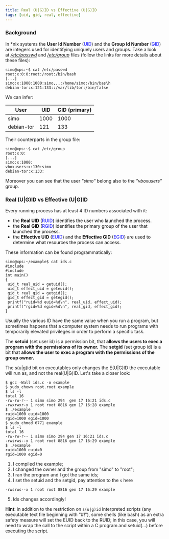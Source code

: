 ```yaml
---
title: Real (U|G)ID vs Effective (U|G)ID
tags: [uid, gid, real, effective]
---
```

### Background

In *nix systems the **User Id Number** (<span style="color: #0000ff;">UID</span>) and the **Group Id Number** (<span style="color: #0000ff;">GID</span>) are integers used for identifying uniquely users and groups. Take a look at [_/etc/passwd_](https://www.cyberciti.biz/faq/understanding-etcpasswd-file-format/) and [_/etc/group_](https://www.cyberciti.biz/faq/understanding-etcgroup-file/) files (follow the links for more details about these files):


```
simo@xps:~$ cat /etc/passwd
root:x:0:0:root:/root:/bin/bash
[...]
simo:x:1000:1000:simo,,,:/home/simo:/bin/bas\h
debian-tor:x:121:133::/var/lib/tor:/bin/false
```

We can infer:

| **User**    | **UID**  	| **GID (primary)** 	|
|------------	|----------	|-------------------	|
| simo       	| 1000 	| 1000 	|
| debian-tor 	| 121  	| 133  	|

Their counterparts in the group file:

```
simo@xps:~$ cat /etc/group
root:x:0:
[...]
simo:x:1000:
vboxusers:x:130:simo
debian-tor:x:133:
```

Moreover you can see that the user _"simo"_ belong also to the _"vboxusers"_ group.

### Real (U|G)ID vs Effective (U|G)ID

Every running process has at least 4 ID numbers associated with it:

*   the <span style="color: #000000;">**Real UID** (<span style="color: #0000ff;">RUID</span>) identifies the user who launched the process.</span>
*   <span style="color: #000000;">the **Real GID** (<span style="color: #0000ff;">RGID</span>) identifies the primary group of the user that launched the process.</span>
*   <span style="color: #000000;">the **Effective UID** (<span style="color: #0000ff;">EUID</span>) and the **Effective GID** (<span style="color: #0000ff;">EGID</span>) are used to determine what resources the process can access.</span>

These information can be found programmatically:

```
simo@xps:~/example$ cat ids.c
#include
#include
int main()
{
 uid_t real_uid = getuid();
 uid_t effect_uid = geteuid();
 gid_t real_gid = getgid();
 gid_t effect_gid = getegid();
 printf("ruid=%d euid=%d\n", real_uid, effect_uid);
 printf("rgid=%d egid=%d\n", real_gid, effect_gid);
}
```

Usually the various ID have the same value when you run a program, but sometimes happens that a computer system needs to run programs with temporarily elevated privileges in order to perform a specific task.

The **setuid** (set user id) is a permission bit, that **allows the users to exec a program with the permissions of its owner.** The **setgid** (set group id) is a bit that **allows the user to exec a program with the permissions of the group owner.**

The s(u|g)id bit on executables only changes the E(U|G)ID the executable will run as, and not the real(U|G)ID. 
Let's take a closer look:

```
$ gcc -Wall ids.c -o example
$ sudo chown root.root example
$ ls -l
total 16
-rw-rw-r-- 1 simo simo 294  gen 17 16:21 ids.c
-rwxrwxr-x 1 root root 8816 gen 17 16:28 example
$ ./example
ruid=1000 euid=1000
rgid=1000 egid=1000
$ sudo chmod 6771 example
$ ls -l
total 16
-rw-rw-r-- 1 simo simo 294 gen 17 16:21 ids.c
-rwsrws--x 1 root root 8816 gen 17 16:29 example
$ ./example
ruid=1000 euid=0
rgid=1000 egid=0
```

1.  I compiled the example;
2.  I changed the owner and the group from "simo" to "root";
3.  I ran the program and I got the same ids;
4.  I set the setuid and the setgid, pay attention to the `s` here 
```
-rwsrws--x 1 root root 8816 gen 17 16:29 example
```
5.  Ids changes accordingly!

**Hint**: in addition to the restriction on `s(u|g)id` interpreted scripts (any executable text file beginning with "#!"), some shells (like bash) as an extra safety measure will set the EUID back to the RUID; in this case, you will need to wrap the call to the script within a C program and setuid(...) before executing the script.
